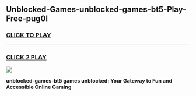 
## Unblocked-Games-unblocked-games-bt5-Play-Free-pug0l
<h3>
<a href="https://premium76.site?title=unblocked-games-bt5&ref=20A">CLICK TO PLAY</a></h3>
<hr>

<h3>
<a href="https://premium76.site?title=unblocked-games-bt5&ref=20A">CLICK 2 PLAY</a>
  
</h3>

<a href="https://premium76.site?title=unblocked-games-bt5&ref=20A"><img src="https://clearcache.store/games.png"></a>


**unblocked-games-bt5 games unblocked: Your Gateway to Fun and Accessible Online Gaming**

